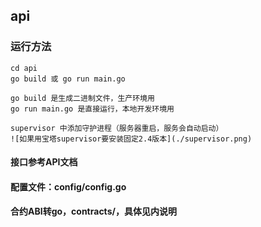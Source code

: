 ## api

### 运行方法
```
cd api
go build 或 go run main.go

go build 是生成二进制文件，生产环境用
go run main.go 是直接运行，本地开发环境用

supervisor 中添加守护进程（服务器重启，服务会自动启动）
![如果用宝塔supervisor要安装固定2.4版本](./supervisor.png)
```
#### 接口参考API文档
#### 配置文件：config/config.go
#### 合约ABI转go，contracts/，具体见内说明
